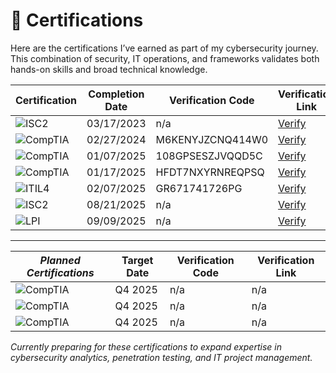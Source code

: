 

# **📜 Certifications**

Here are the certifications I’ve earned as part of my cybersecurity journey.  
This combination of security, IT operations, and frameworks validates both hands-on skills and broad technical knowledge.

| Certification                     | Completion Date  | Verification Code | Verification Link                                                                 |
| --------------------------------- | ---------------- | ----------------- | ---------------------------------------------------------------- |
| ![ISC2](https://img.shields.io/badge/(ISC)%C2%B2-Certified%20in%20Cybersecurity-blue)     | 03/17/2023 | n/a | [Verify](https://www.coursera.org/account/accomplishments/specialization/7PXNLJBZX593) |
| ![CompTIA](https://img.shields.io/badge/CompTIA-A%2B-red)                                 | 02/27/2024 | M6KENYJZCNQ414W0 | [Verify](http://verify.CompTIA.org) |
| ![CompTIA](https://img.shields.io/badge/CompTIA-Network%2B-orange)                       | 01/07/2025 | 108GPSESZJVQQD5C | [Verify](http://verify.CompTIA.org) |
| ![CompTIA](https://img.shields.io/badge/CompTIA-Security%2B-yellow)                      | 01/17/2025 | HFDT7NXYRNREQPSQ | [Verify](http://verify.CompTIA.org) |
| ![ITIL4](https://img.shields.io/badge/ITIL4-Foundation-success)                          | 02/07/2025 | GR671741726PG | [Verify](https://www.peoplecert.org/for-corporations/certificate-verification-service)  |
| ![ISC2](https://img.shields.io/badge/(ISC)%C2%B2-SSCP%20Associate-blue) | 08/21/2025 | n/a | [Verify](https://www.credly.com/badges/839bb1ce-ee46-44d9-955b-fb3ca9957b54/public_url) |
| ![LPI](https://img.shields.io/badge/LPI-Linux%20Essentials-green) | 09/09/2025 | n/a | [Verify](https://cs.lpi.org/caf/Xamman/certification/verify/LPI000667371/5pux8tjcj7) |

---

| **_Planned Certifications_**      | Target Date      | Verification Code | Verification Link                                                                 |
| --------------------------------- | ---------------- | ----------------- | ---------------------------------------------------------------- |
| ![CompTIA](https://img.shields.io/badge/CompTIA-CySA%2B-lightgrey?logo=clockify) | Q4 2025 | n/a | n/a |
| ![CompTIA](https://img.shields.io/badge/CompTIA-Project%2B-lightgrey?logo=clockify) | Q4 2025 | n/a | n/a |
| ![CompTIA](https://img.shields.io/badge/CompTIA-PenTest%2B-lightgrey?logo=clockify) | Q4 2025 | n/a | n/a |

*Currently preparing for these certifications to expand expertise in cybersecurity analytics, penetration testing, and IT project management.*

